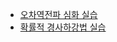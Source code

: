 - [오차역전파 심화 실습](https://colab.research.google.com/drive/1rWCimKLgImevjl-y8_1ksLF0s4C6rYza?usp=sharing#scrollTo=-okUwvBCH5A5)
- [확률적 경사하강법 실습](https://colab.research.google.com/drive/1V7cBdy6FmfGxVrkKWmHyCK3i00S00aSo?usp=sharing#scrollTo=Ms07YoTqB9tJ)
